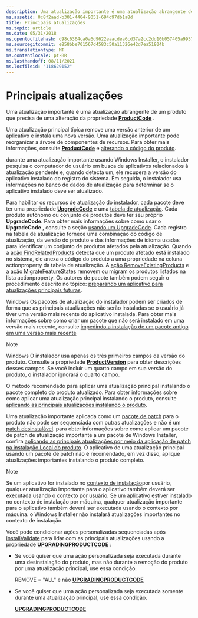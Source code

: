 ```yaml
---
description: Uma atualização importante é uma atualização abrangente de um produto que precisa de uma alteração da propriedade ProductCode.
ms.assetid: 0c8f2aad-b301-4404-9051-694d97db1a8d
title: Principais atualizações
ms.topic: article
ms.date: 05/31/2018
ms.openlocfilehash: d98c6364ca0a6d9622eaacdea6cd37a2cc2dd10b057405a99577acab5102f8f3
ms.sourcegitcommit: e858bbe701567d4583c50a11326e42d7ea51804b
ms.translationtype: MT
ms.contentlocale: pt-BR
ms.lasthandoff: 08/11/2021
ms.locfileid: "118629152"
---
```

# <a name="major-upgrades"></a>Principais atualizações

Uma atualização importante é uma atualização abrangente de um produto que precisa de uma alteração da propriedade [**ProductCode**](productcode.md) .

Uma atualização principal típica remove uma versão anterior de um aplicativo e instala uma nova versão. Uma atualização importante pode reorganizar a árvore de componentes de recursos. Para obter mais informações, consulte [**ProductCode**](productcode.md) e [alterando o código do produto](changing-the-product-code.md).

durante uma atualização importante usando Windows Installer, o instalador pesquisa o computador do usuário em busca de aplicativos relacionados à atualização pendente e, quando detecta um, ele recupera a versão do aplicativo instalado do registro do sistema. Em seguida, o instalador usa informações no banco de dados de atualização para determinar se o aplicativo instalado deve ser atualizado.

Para habilitar os recursos de atualização do instalador, cada pacote deve ter uma propriedade [**UpgradeCode**](upgradecode.md) e uma [tabela de atualização](upgrade-table.md). Cada produto autônomo ou conjunto de produtos deve ter seu próprio **UpgradeCode**. Para obter mais informações sobre como usar o **UpgradeCode** , consulte a seção [usando um UpgradeCode](using-an-upgradecode.md). Cada registro na tabela de atualização fornece uma combinação do código de atualização, da versão do produto e das informações de idioma usadas para identificar um conjunto de produtos afetados pela atualização. Quando a [ação FindRelatedProducts](findrelatedproducts-action.md) detecta que um produto afetado está instalado no sistema, ele anexa o código do produto a uma propriedade na coluna actionproperty da tabela de atualização. A [ação RemoveExistingProducts](removeexistingproducts-action.md) e a [ação MigrateFeatureStates](migratefeaturestates-action.md) removem ou migram os produtos listados na lista actionproperty. Os autores de pacote também podem seguir o procedimento descrito no tópico: [preparando um aplicativo para atualizações principais futuras](preparing-an-application-for-future-major-upgrades.md).

Windows Os pacotes de atualização do instalador podem ser criados de forma que as principais atualizações não serão instaladas se o usuário já tiver uma versão mais recente do aplicativo instalada. Para obter mais informações sobre como criar um pacote que não será instalado em uma versão mais recente, consulte [impedindo a instalação de um pacote antigo em uma versão mais recente](preventing-an-old-package-from-installing-over-a-newer-version.md)

> [!Note]  
> Windows O instalador usa apenas os três primeiros campos da versão do produto. Consulte a propriedade [**ProductVersion**](productversion.md) para obter descrições desses campos. Se você incluir um quarto campo em sua versão do produto, o instalador ignorará o quarto campo.

 

O método recomendado para aplicar uma atualização principal instalando o pacote completo do produto atualizado. Para obter informações sobre como aplicar uma atualização principal instalando o produto, consulte [aplicando as principais atualizações instalando o produto](applying-major-upgrades-by-installing-the-product.md).

Uma atualização importante aplicada como um [pacote de patch](patch-packages.md) para o produto não pode ser sequenciada com outras atualizações e não é um [patch desinstalável](uninstallable-patches.md). para obter informações sobre como aplicar um pacote de patch de atualização importante a um pacote de Windows Installer, confira [aplicando as principais atualizações por meio da aplicação de patch na instalação Local do produto](applying-major-upgrades-by-patching-the-local-installation-of-the-product.md). O aplicativo de uma atualização principal usando um pacote de patch não é recomendado, em vez disso, aplique atualizações importantes instalando o produto completo.

> [!Note]  
> Se um aplicativo for instalado no [contexto de instalação](installation-context.md)por usuário, qualquer atualização importante para o aplicativo também deverá ser executada usando o contexto por usuário. Se um aplicativo estiver instalado no contexto de instalação por máquina, qualquer atualização importante para o aplicativo também deverá ser executada usando o contexto por máquina. o Windows Installer não instalará atualizações importantes no contexto de instalação.

 

Você pode condicionar ações personalizadas sequenciadas após [InstallValidate](installvalidate-action.md) para lidar com as principais atualizações usando a propriedade [**UPGRADINGPRODUCTCODE**](upgradingproductcode.md) :

-   Se você quiser que uma ação personalizada seja executada durante uma desinstalação do produto, mas não durante a remoção do produto por uma atualização principal, use essa condição.

    REMOVE = "ALL" e não [ **UPGRADINGPRODUCTCODE**](upgradingproductcode.md)

-   Se você quiser que uma ação personalizada seja executada somente durante uma atualização principal, use essa condição.

    [**UPGRADINGPRODUCTCODE**](upgradingproductcode.md)

 

 



